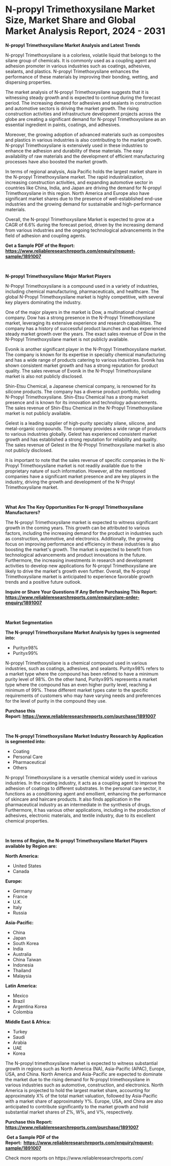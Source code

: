 <p><h1>N-propyl Trimethoxysilane Market Size, Market Share and Global Market Analysis Report, 2024 - 2031</h1></p><p><strong>N-propyl Trimethoxysilane Market Analysis and Latest Trends</strong></p>
<p><p>N-propyl Trimethoxysilane is a colorless, volatile liquid that belongs to the silane group of chemicals. It is commonly used as a coupling agent and adhesion promoter in various industries such as coatings, adhesives, sealants, and plastics. N-propyl Trimethoxysilane enhances the performance of these materials by improving their bonding, wetting, and dispersing properties.</p><p>The market analysis of N-propyl Trimethoxysilane suggests that it is witnessing steady growth and is expected to continue during the forecast period. The increasing demand for adhesives and sealants in construction and automotive sectors is driving the market growth. The rising construction activities and infrastructure development projects across the globe are creating a significant demand for N-propyl Trimethoxysilane as an essential ingredient in paints, coatings, and adhesives.</p><p>Moreover, the growing adoption of advanced materials such as composites and plastics in various industries is also contributing to the market growth. N-propyl Trimethoxysilane is extensively used in these industries to enhance the adhesion and durability of these materials. The easy availability of raw materials and the development of efficient manufacturing processes have also boosted the market growth.</p><p>In terms of regional analysis, Asia Pacific holds the largest market share in the N-propyl Trimethoxysilane market. The rapid industrialization, increasing construction activities, and expanding automotive sector in countries like China, India, and Japan are driving the demand for N-propyl Trimethoxysilane in this region. North America and Europe also have significant market shares due to the presence of well-established end-use industries and the growing demand for sustainable and high-performance materials.</p><p>Overall, the N-propyl Trimethoxysilane Market is expected to grow at a CAGR of 6.6% during the forecast period, driven by the increasing demand from various industries and the ongoing technological advancements in the field of adhesion and coupling agents.</p></p>
<p><strong>Get a Sample PDF of the Report:&nbsp; <a href="https://www.reliableresearchreports.com/enquiry/request-sample/1891007">https://www.reliableresearchreports.com/enquiry/request-sample/1891007</a></strong></p>
<p>&nbsp;</p>
<p><strong>N-propyl Trimethoxysilane Major Market Players</strong></p>
<p><p>N-Propyl Trimethoxysilane is a compound used in a variety of industries, including chemical manufacturing, pharmaceuticals, and healthcare. The global N-Propyl Trimethoxysilane market is highly competitive, with several key players dominating the industry.</p><p>One of the major players in the market is Dow, a multinational chemical company. Dow has a strong presence in the N-Propyl Trimethoxysilane market, leveraging its extensive experience and research capabilities. The company has a history of successful product launches and has experienced steady market growth over the years. The exact sales revenue of Dow in the N-Propyl Trimethoxysilane market is not publicly available.</p><p>Evonik is another significant player in the N-Propyl Trimethoxysilane market. The company is known for its expertise in specialty chemical manufacturing and has a wide range of products catering to various industries. Evonik has shown consistent market growth and has a strong reputation for product quality. The sales revenue of Evonik in the N-Propyl Trimethoxysilane market is also not publicly disclosed.</p><p>Shin-Etsu Chemical, a Japanese chemical company, is renowned for its silicone products. The company has a diverse product portfolio, including N-Propyl Trimethoxysilane. Shin-Etsu Chemical has a strong market presence and is known for its innovation and technology advancements. The sales revenue of Shin-Etsu Chemical in the N-Propyl Trimethoxysilane market is not publicly available.</p><p>Gelest is a leading supplier of high-purity specialty silane, silicone, and metal-organic compounds. The company provides a wide range of products to various industries globally. Gelest has experienced consistent market growth and has established a strong reputation for reliability and quality. The sales revenue of Gelest in the N-Propyl Trimethoxysilane market is also not publicly disclosed.</p><p>It is important to note that the sales revenue of specific companies in the N-Propyl Trimethoxysilane market is not readily available due to the proprietary nature of such information. However, all the mentioned companies have a significant market presence and are key players in the industry, driving the growth and development of the N-Propyl Trimethoxysilane market.</p></p>
<p>&nbsp;</p>
<p><strong>What Are The Key Opportunities For N-propyl Trimethoxysilane Manufacturers?</strong></p>
<p><p>The N-propyl Trimethoxysilane market is expected to witness significant growth in the coming years. This growth can be attributed to various factors, including the increasing demand for the product in industries such as construction, automotive, and electronics. Additionally, the growing focus on improving performance and efficiency in these industries is also boosting the market's growth. The market is expected to benefit from technological advancements and product innovations in the future. Furthermore, the increasing investments in research and development activities to develop new applications for N-propyl Trimethoxysilane are likely to drive the market's growth even further. Overall, the N-propyl Trimethoxysilane market is anticipated to experience favorable growth trends and a positive future outlook.</p></p>
<p><strong>Inquire or Share Your Questions If Any Before Purchasing This Report: <a href="https://www.reliableresearchreports.com/enquiry/pre-order-enquiry/1891007">https://www.reliableresearchreports.com/enquiry/pre-order-enquiry/1891007</a></strong></p>
<p>&nbsp;</p>
<p><strong>Market Segmentation</strong></p>
<p><strong>The N-propyl Trimethoxysilane Market Analysis by types is segmented into:</strong></p>
<p><ul><li>Purity≥98%</li><li>Purity≥99%</li></ul></p>
<p><p>N-propyl Trimethoxysilane is a chemical compound used in various industries, such as coatings, adhesives, and sealants. Purity≥98% refers to a market type where the compound has been refined to have a minimum purity level of 98%. On the other hand, Purity≥99% represents a market type where the compound has an even higher purity level, reaching a minimum of 99%. These different market types cater to the specific requirements of customers who may have varying needs and preferences for the level of purity in the compound they use.</p></p>
<p><strong>Purchase this Report:&nbsp;<a href="https://www.reliableresearchreports.com/purchase/1891007">https://www.reliableresearchreports.com/purchase/1891007</a></strong></p>
<p>&nbsp;</p>
<p><strong>The N-propyl Trimethoxysilane Market Industry Research by Application is segmented into:</strong></p>
<p><ul><li>Coating</li><li>Personal Care</li><li>Pharmaceutical</li><li>Others</li></ul></p>
<p><p>N-propyl Trimethoxysilane is a versatile chemical widely used in various industries. In the coating industry, it acts as a coupling agent to improve the adhesion of coatings to different substrates. In the personal care sector, it functions as a conditioning agent and emollient, enhancing the performance of skincare and haircare products. It also finds application in the pharmaceutical industry as an intermediate in the synthesis of drugs. Furthermore, it has various other applications, including in the production of adhesives, electronic materials, and textile industry, due to its excellent chemical properties.</p></p>
<p>&nbsp;</p>
<p><strong>In terms of Region, the N-propyl Trimethoxysilane Market Players available by Region are:</strong></p>
<p>
    <p> <strong> North America: </strong>
        <ul>
            <li>United States</li>
            <li>Canada</li>
        </ul>
        </p> 
    <p> <strong> Europe: </strong>
        <ul>
            <li>Germany</li>
            <li>France</li>
            <li>U.K.</li>
            <li>Italy</li>
            <li>Russia</li>
        </ul>
        </p> 
    <p> <strong> Asia-Pacific: </strong>
        <ul>
            <li>China</li>
            <li>Japan</li>
            <li>South Korea</li>
            <li>India</li>
            <li>Australia</li>
            <li>China Taiwan</li>
            <li>Indonesia</li>
            <li>Thailand</li>
            <li>Malaysia</li>
        </ul>
        </p> 
    <p> <strong> Latin America: </strong>
        <ul>
            <li>Mexico</li>
            <li>Brazil</li>
            <li>Argentina Korea</li>
            <li>Colombia</li>
        </ul>
        </p> 
    <p> <strong> Middle East & Africa: </strong>
        <ul>
            <li>Turkey</li>
            <li>Saudi</li>
            <li>Arabia</li>
            <li>UAE</li>
            <li>Korea</li>
        </ul>
    </p>
    </p>
<p><p>The N-propyl trimethoxysilane market is expected to witness substantial growth in regions such as North America (NA), Asia-Pacific (APAC), Europe, USA, and China. North America and Asia-Pacific are expected to dominate the market due to the rising demand for N-propyl trimethoxysilane in various industries such as automotive, construction, and electronics. North America is projected to hold the largest market share, accounting for approximately X% of the total market valuation, followed by Asia-Pacific with a market share of approximately Y%. Europe, USA, and China are also anticipated to contribute significantly to the market growth and hold substantial market shares of Z%, W%, and V%, respectively.</p></p>
<p><strong>Purchase this Report: <a href="https://www.reliableresearchreports.com/purchase/1891007">https://www.reliableresearchreports.com/purchase/1891007</a></strong></p>
<p>&nbsp;<strong>Get a Sample PDF of the Report:&nbsp;&nbsp;<a href="https://www.reliableresearchreports.com/enquiry/request-sample/1891007">https://www.reliableresearchreports.com/enquiry/request-sample/1891007</a></strong></p>
<p><strong></strong></p>
<p>Check more reports on https://www.reliableresearchreports.com/</p>